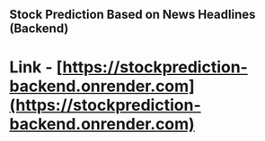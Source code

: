 ## Stock Prediction Based on News Headlines (Backend)
# Link - [https://stockprediction-backend.onrender.com](https://stockprediction-backend.onrender.com)
